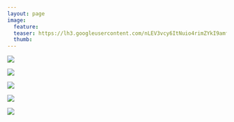 ```yaml
---
layout: page
image:
  feature:
  teaser: https://lh3.googleusercontent.com/nLEV3vcy6ItNuio4rimZYkI9amfNscnP_PZ1sJvUfvU=w245
  thumb:
---
```


[![](https://dl.dropboxusercontent.com/sh/ea1wtnz7z734o12/AAAUIeUcI7ljJW_MUSNw0onJa/luontokuvat/kes%C3%A4/2/DSC40531-800px.jpg)](https://dl.dropboxusercontent.com/sh/ea1wtnz7z734o12/AAAiZBQJhN0M0JLv56ptbhxja/luontokuvat/kes%C3%A4/2/DSC40531.jpg)

[![](https://lh3.googleusercontent.com/hEM7w9Yemzg1a_do4DboWumAzRH_-jdpxvC5tVTWGGU=w800)](https://lh3.googleusercontent.com/hEM7w9Yemzg1a_do4DboWumAzRH_-jdpxvC5tVTWGGU=s0)

[![](https://lh3.googleusercontent.com/AYTxBnJ-F0X-TLiGcQI3jb4cT3HWjtCBKKPHjyQjyTY=w800)](https://lh3.googleusercontent.com/AYTxBnJ-F0X-TLiGcQI3jb4cT3HWjtCBKKPHjyQjyTY=s0)

[![](https://lh3.googleusercontent.com/yzpIa1nmDwM6f_-shJe360bDEwMMhdecFMBQ6D-tkzE=w800)](https://lh3.googleusercontent.com/yzpIa1nmDwM6f_-shJe360bDEwMMhdecFMBQ6D-tkzE=s0)

[![](https://lh3.googleusercontent.com/zhHVBsXrMt-KaA6YyomkwkrN06Ax92kRqYrpQh4JHHw=w800)](https://lh3.googleusercontent.com/zhHVBsXrMt-KaA6YyomkwkrN06Ax92kRqYrpQh4JHHw=s0)
